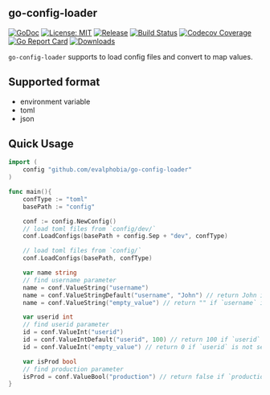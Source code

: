 go-config-loader
----

[![GoDoc][1]][2] [![License: MIT][3]][4] [![Release][5]][6] [![Build Status][7]][8] [![Codecov Coverage][9]][10] [![Go Report Card][13]][14] [![Downloads][15]][16]

[1]: https://godoc.org/github.com/evalphobia/go-config-loader?status.svg
[2]: https://godoc.org/github.com/evalphobia/go-config-loader
[3]: https://img.shields.io/badge/License-MIT-blue.svg
[4]: LICENSE.md
[5]: https://img.shields.io/github/release/evalphobia/go-config-loader.svg
[6]: https://github.com/evalphobia/go-config-loader/releases/latest
[7]: https://travis-ci.org/evalphobia/go-config-loader.svg?branch=master
[8]: https://travis-ci.org/evalphobia/go-config-loader
[9]: https://coveralls.io/repos/evalphobia/go-config-loader/badge.svg?branch=master&service=github
[10]: https://coveralls.io/github/evalphobia/go-config-loader?branch=master
[11]: https://codecov.io/github/evalphobia/go-config-loader/coverage.svg?branch=master
[12]: https://codecov.io/github/evalphobia/go-config-loader?branch=master
[13]: https://goreportcard.com/badge/github.com/evalphobia/go-config-loader
[14]: https://goreportcard.com/report/github.com/evalphobia/go-config-loader
[15]: https://img.shields.io/github/downloads/evalphobia/go-config-loader/total.svg?maxAge=1800
[16]: https://github.com/evalphobia/go-config-loader/releases
[17]: https://img.shields.io/github/stars/evalphobia/go-config-loader.svg
[18]: https://github.com/evalphobia/go-config-loader/stargazers

`go-config-loader` supports to load config files and convert to map values.


## Supported format

- environment variable
- toml
- json

## Quick Usage


```go
import (
	config "github.com/evalphobia/go-config-loader"
)

func main(){
	confType := "toml"
	basePath := "config"

	conf := config.NewConfig()
	// load toml files from `config/dev/`
	conf.LoadConfigs(basePath + config.Sep + "dev", confType)

	// load toml files from `config/`
	conf.LoadConfigs(basePath, confType)

	var name string
	// find username parameter
	name = conf.ValueString("username")
	name = conf.ValueStringDefault("username", "John") // return John if `username` is not set
	name = conf.ValueString("empty_value") // return "" if `username` is not set

	var userid int
	// find userid parameter
	id = conf.ValueInt("userid")
	id = conf.ValueIntDefault("userid", 100) // return 100 if `userid` is not set
	id = conf.ValueInt("empty_value") // return 0 if `userid` is not set

	var isProd bool
	// find production parameter
	isProd = conf.ValueBool("production") // return false if `production` is not set
}
```
